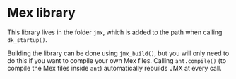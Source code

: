 
# Mex library

This library lives in the folder `jmx`, which is added to the path when calling `dk_startup()`.

Building the library can be done using `jmx_build()`, but you will only need to do this if you want to compile your own Mex files.
Calling `ant.compile()` (to compile the Mex files inside `ant`) automatically rebuilds JMX at every call.
